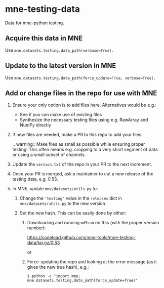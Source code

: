 mne-testing-data
================

Data for mne-python testing.

Acquire this data in MNE
------------------------
Use `mne.datasets.testing.data_path(verbose=True)`.

Update to the latest version in MNE
-----------------------------------
Use `mne.datasets.testing.data_path(force_update=True, verbose=True)`.

Add or change files in the repo for use with MNE
------------------------------------------------
1. Ensure your only option is to add files here. Alternatives would be e.g.:

   - See if you can make use of existing files
   - Synthesize the necessary testing files using e.g. RawArray and NumPy directly

2. If new files are needed, make a PR to this repo to add your files.

   .. warning:: Make files as small as possible while ensuring proper testing!
                This often means e.g. cropping to a very short segment of data
                or using a small subset of channels.

3. Update the `version.txt` of the repo in your PR to the next increment.

4. Once your PR is merged, ask a maintainer to cut a new release of the testing data, e.g. 0.53.

5. In MNE, update `mne/datasets/utils.py` to:

   1. Change the `'testing'` value in the `releases` dict in `mne/datasets/utils.py` to the new version.

   2. Set the new hash. This can be easily done by either:
   
      1. Downloading and running `md5sum` on this (with the proper version number):

          https://codeload.github.com/mne-tools/mne-testing-data/tar.gz/0.53

         or

      2. Force-updating the repo and looking at the error message (as it gives the new true hash), e.g.:

             $ python -c "import mne; mne.datasets.testing.data_path(force_update=True)"
